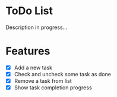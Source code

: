 # ToDo List

Description in progress...

# Features

- [x] Add a new task
- [x] Check and uncheck some task as done
- [x] Remove a task from list
- [x] Show task completion progress